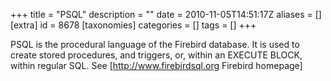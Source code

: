 +++
title = "PSQL"
description = ""
date = 2010-11-05T14:51:17Z
aliases = []
[extra]
id = 8678
[taxonomies]
categories = []
tags = []
+++


PSQL is the procedural language of the Firebird database. It is used to create stored procedures, and triggers, or, within an EXECUTE BLOCK, within regular SQL.
See [http://www.firebirdsql.org Firebird homepage]
